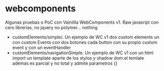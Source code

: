 # webcomponents

Algunas pruebas o PoC con Vainillla WebComponents v1. Raw javasript con cero librerias, no jquery no polymer... nothing

* customElements/simple/. Un ejemplo de WC v1 dos custom elements un con custom Events con dos botones cada button con su propio custom event y con un eventHandler
* customElements/navigationSimple. Un ejemplo de WC v1 con un html import un template aparte de los stylos y shadow dom.el temlate ademas es parcial y no total y admite parametros {}

